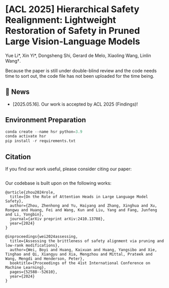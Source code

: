 # [ACL 2025] Hierarchical Safety Realignment: Lightweight Restoration of Safety in Pruned Large Vision-Language Models

Yue Li*, Xin Yi*, Dongsheng Shi, Gerard de Melo, Xiaoling Wang, Linlin Wang†.

Because the paper is still under double-blind review and the code needs time to sort out, the code file has not been uploaded for the time being.

## 🔔 News

- \[2025.05.16\]. Our work is accepted by ACL 2025 (Findings)!

## Environment Preparation

```python
conda create --name hsr python=3.9
conda activate hsr
pip install -r requirements.txt
```

## Citation
If you find our work useful, please consider citing our paper:
```

```

Our codebase is built upon on the following works:
```
@article{zhou2024role,
  title={On the Role of Attention Heads in Large Language Model Safety},
  author={Zhou, Zhenhong and Yu, Haiyang and Zhang, Xinghua and Xu, Rongwu and Huang, Fei and Wang, Kun and Liu, Yang and Fang, Junfeng and Li, Yongbin},
  journal={arXiv preprint arXiv:2410.13708},
  year={2024}
}
```
```
@inproceedings{wei2024assessing,
  title={Assessing the brittleness of safety alignment via pruning and low-rank modifications},
  author={Wei, Boyi and Huang, Kaixuan and Huang, Yangsibo and Xie, Tinghao and Qi, Xiangyu and Xia, Mengzhou and Mittal, Prateek and Wang, Mengdi and Henderson, Peter},
  booktitle={Proceedings of the 41st International Conference on Machine Learning},
  pages={52588--52610},
  year={2024}
}
```
